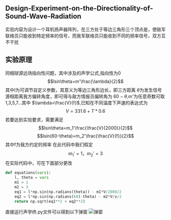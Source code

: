 ## Design-Experiment-on-the-Directionality-of-Sound-Wave-Radiation
实验内容为设计一个耳机扬声器阵列，在三方处于等边三角形三个顶点是，使敌军联络员只能收到特定频率的信号，而我军联络员只能收到不同的频率信号，双方互不干扰
## 实验原理
同相球源远场指向性问题，其中涉及的声学公式,指向性为0
$$lsin\theta=m'\frac{\lambda}{2}$$
其中l为可调节自定义参数，其意义为等边三角形边长，即三方距离
$\theta$为发生信号源相距离我方偏转角度，即可得与敌方情报员偏转角为
$60-\theta$,m'为任意奇数可取1,3,5,7...其中
$\lambda=\frac{V}{f}$,已知在不同温度下声速的表达式为
$$V=331.6+T*0.6$$
若要达到实验要求，需要满足
$$lsin\theta=m_1'\frac{\frac{V}{2000}}{2}$$
$$lsin(60-\theta)=m_2'\frac{\frac{V}{f}}{2}$$
其中f为我方约定的频率
在此代码中我们假定
$$m_1'=1，m_2'=3$$
在实际代码中，可在下面部分更改
```python
def equations(vars):
    l, theta = vars
    m1 = 1
    m2 = 3
    eq1 = l*np.sin(np.radians(theta)) - m1*V/2000/2
    eq2 = l*np.sin(np.radians(60)-theta) - m2*V/v/2
    return np.sqrt(eq1**2 + eq2**2)
```
直接运行声学终.py文件可以得到以下弹窗
![弹窗]([相对路径](https://github.com/lightmusicyy/Design-Experiment-on-the-Directionality-of-Sound-Wave-Radiation/blob/main/3.png))
